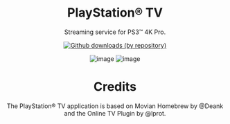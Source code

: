<div align="center"> 

# PlayStation® TV
Streaming service for PS3™ 4K Pro.
  
[![Github downloads (by repository)](https://img.shields.io/github/downloads/LuanTeles/PlayStation-TV/total.svg?style=social)](https://github.com/LuanTeles/PlayStation-TV/releases)
  
  
![image](https://user-images.githubusercontent.com/74815634/148670748-c7821cbd-4f98-451f-8391-de2a60ffc455.png)
![image](https://user-images.githubusercontent.com/74815634/148670768-5dda054a-9697-4e06-9026-5c56d9aa2822.png)

# Credits
The PlayStation® TV application is based on Movian Homebrew by @Deank and the Online TV Plugin by @lprot.

</div>
